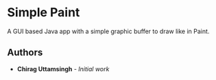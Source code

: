 # Simple Paint

A GUI based Java app with a simple graphic buffer to draw like in Paint. 

## Authors

* **Chirag Uttamsingh** - *Initial work*
